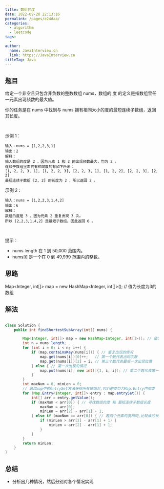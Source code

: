 ```yaml
---
title: 数组的度
date: 2022-09-28 22:13:16
permalink: /pages/e24daa/
categories:
  - algorithm
  - leetcode
tags:
  - 
author: 
  name: JavaInterview.cn
  link: https://JavaInterview.cn
titleTag: Java
---
```


## 题目

给定一个非空且只包含非负数的整数数组 nums，数组的 度 的定义是指数组里任一元素出现频数的最大值。

你的任务是在 nums 中找到与 nums 拥有相同大小的度的最短连续子数组，返回其长度。

 

示例 1：

    输入：nums = [1,2,2,3,1]
    输出：2
    解释：
    输入数组的度是 2 ，因为元素 1 和 2 的出现频数最大，均为 2 。
    连续子数组里面拥有相同度的有如下所示：
    [1, 2, 2, 3, 1], [1, 2, 2, 3], [2, 2, 3, 1], [1, 2, 2], [2, 2, 3], [2, 2]
    最短连续子数组 [2, 2] 的长度为 2 ，所以返回 2 。
示例 2：

    输入：nums = [1,2,2,3,1,4,2]
    输出：6
    解释：
    数组的度是 3 ，因为元素 2 重复出现 3 次。
    所以 [2,2,3,1,4,2] 是最短子数组，因此返回 6 。
 

提示：

- nums.length 在 1 到 50,000 范围内。
- nums[i] 是一个在 0 到 49,999 范围内的整数。



## 思路

Map<Integer, int[]> map = new HashMap<Integer, int[]>(); // 值为长度为3的数组

## 解法
```java

class Solution {
    public int findShortestSubArray(int[] nums) {

        Map<Integer, int[]> map = new HashMap<Integer, int[]>(); // 值为长度为3的数组
        int n = nums.length;
        for (int i = 0; i < n; i++) {
            if (map.containsKey(nums[i])) { // 重复出现的情况
                map.get(nums[i])[0]++;   // 第一个数代表出现次数
                map.get(nums[i])[2] = i; // 第三个数代表最后一次出现位置
            } else { // 第一次出现的情况
                map.put(nums[i], new int[]{1, i, i}); // 第二个数代表第一次出现位置
            }
        }
        int maxNum = 0, minLen = 0;
        // 通过map中的entrySet方法获得所有键值对,它们的类型为Map.Entry内部类
        for (Map.Entry<Integer, int[]> entry : map.entrySet()) {
            int[] arr = entry.getValue();
            if (maxNum < arr[0]) { // 寻找数组的度 和 最短连续子数组长度
                maxNum = arr[0];
                minLen = arr[2] - arr[1] + 1;
            } else if (maxNum == arr[0]) { // 若两个元素的度相同,比较谁的长度更短
                if (minLen > arr[2] - arr[1] + 1) {
                    minLen = arr[2] - arr[1] + 1;
                }
            }
        }
        return minLen;
    }
}
```

## 总结

- 分析出几种情况，然后分别对各个情况实现 
